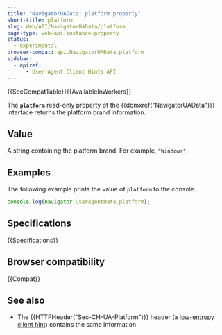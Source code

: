 ```yaml
---
title: "NavigatorUAData: platform property"
short-title: platform
slug: Web/API/NavigatorUAData/platform
page-type: web-api-instance-property
status:
  - experimental
browser-compat: api.NavigatorUAData.platform
sidebar:
  - apiref:
      - User-Agent Client Hints API
---
```


{{SeeCompatTable}}{{AvailableInWorkers}}

The **`platform`** read-only property of the {{domxref("NavigatorUAData")}} interface returns the platform brand information.

## Value

A string containing the platform brand.
For example, `"Windows"`.

## Examples

The following example prints the value of `platform` to the console.

```js
console.log(navigator.userAgentData.platform);
```

## Specifications

{{Specifications}}

## Browser compatibility

{{Compat}}

## See also

- The {{HTTPHeader("Sec-CH-UA-Platform")}} header (a [low-entropy client hint](/en-US/docs/Web/HTTP/Guides/Client_hints#low_entropy_hints)) contains the same information.
